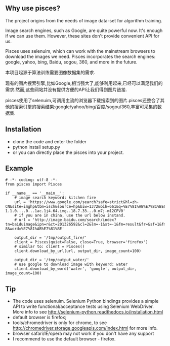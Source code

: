 ## Why use pisces?
The project origins from the needs of image data-set for algorithm training.

Image search engines, such as Google, are quite powerful now. It's enough if we can use them. However, these sites don't provide convenient API for us.

Pisces uses selenuim, which can work with the mainstream browsers to download the images we need. Pisces incorporates the search engines: google, yahoo, bing, Baidu, sogou, 360, and more in the future.

本项目起源于算法训练需要图像数据集的需求.

现有的图片搜索引擎,比如Google,相当强大了,能够利用起来,已经可以满足我们的需求.然而,这些网站并没有提供方便的API让我们得到图片链接.

pisces使用了selenuim,可调用主流的浏览器下载搜索到的图片.pisces还整合了其他的搜索引擎的搜索结果:google/yahoo/bing/百度/sogou/360,丰富可采集的数据集.

## Installation
- clone the code and enter the folder
- python install setup.py
- or you can directly place the pisces into your project.


## Example

    # -*- coding: utf-8 -*-
    from pisces import Pisces

    if __name__ == '__main__':
        # image search keyword: kitchen fire
        url = 'https://www.google.com/search?safe=strict&hl=zh-CN&site=imghp&tbm=isch&source=hp&biw=1372&bih=661&q=%E7%81%AB%E7%81%BE&oq=%E7%81%AB%E7%81%BE&gs_l=img.3...1527.6030.0.6271.25.13.7.0.0.0.333.333.3-1.1.0....0...1ac.1j4.64.img..18.7.33...0.m7j-m12CPV0'
        # if you are in china, use the url below instand.
        # url = 'http://image.baidu.com/search/index?tn=baiduimage&ipn=r&ct=201326592&cl=2&lm=-1&st=-1&fm=result&fr=&sf=1&fmq=&pv=&ic=0&nc=1&z=&se=&showtab=0&fb=0&width=&height=&face=0&istype=2&ie=utf-8&word=%E7%81%AB%E7%81%BE'

        output_dir = '/tmp/output_fire/'
        client = Pisces(quiet=False, close=True, browser='firefox')
        # similar to: client = Pisces()
        client.download_by_url(url, output_dir, image_count=100)

        output_dir = '/tmp/output_water/'
        # use google to download image with keyword: water
        client.download_by_word('water', 'google', output_dir, image_count=100)


## Tip
- The code uses selenuim. Selenium Python bindings provides a simple API to write functional/acceptance tests using Selenium WebDriver. More info to see http://selenium-python.readthedocs.io/installation.html
- default browser is firefox;
- tools/chromedriver is only for chrome, to see http://chromedriver.storage.googleapis.com/index.html for more info.
- browser safari/IE/opera may not work if you don't have any support
- I recommend to use the default browser - firefox.
